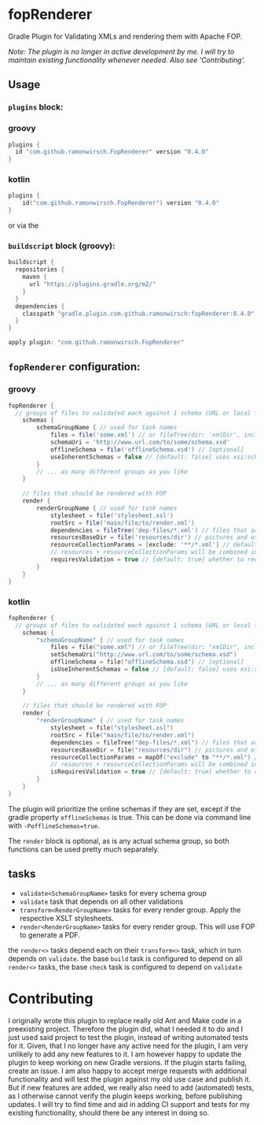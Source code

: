 # fopRenderer
Gradle Plugin for Validating XMLs and rendering them with Apache FOP.

*Note: The plugin is no longer in active development by me. I will try to maintain existing functionality whenever needed. Also see 'Contributing'.*

## Usage

### `plugins` block:

### groovy
```groovy
plugins {
  id "com.github.ramonwirsch.FopRenderer" version "0.4.0"
}
```
### kotlin
```kotlin
plugins {
    id("com.github.ramonwirsch.FopRenderer") version "0.4.0"
}
```
or via the

### `buildscript` block (groovy):
```groovy
buildscript {
  repositories {
    maven {
      url "https://plugins.gradle.org/m2/"
    }
  }
  dependencies {
    classpath "gradle.plugin.com.github.ramonwirsch:fopRenderer:0.4.0"
  }
}

apply plugin: "com.github.ramonwirsch.FopRenderer"
```

## `fopRenderer` configuration:
### groovy
```groovy
fopRenderer {
  // groups of files to validated each against 1 schema (URL or local file)
	schemas {
		schemaGroupName { // used for task names
			files = file('some.xml') // or fileTree(dir: 'xmlDir', include: '*.xml')
			schemaUri = 'http://www.url.com/to/some/schema.xsd'
			offlineSchema = file('offlineSchema.xsd') // [optional]
			useInherentSchemas = false // [default: false] uses xsi:schemaLocation tags or Doctype statements in the XML files for validation instead of forced schema
		}
		// ... as many different groups as you like
	}
	
	// files that should be rendered with FOP
	render {
		renderGroupName { // used for task names
			stylesheet = file('stylesheet.xsl')
			rootSrc = file('main/file/to/render.xml')
			dependencies = fileTree('dep-files/*.xml') // files that are monitored by transformTask. Defaults to siblings of rootSrc
			resourcesBaseDir = file('resources/dir') // pictures and other resources. Links will be interpreted relative to this
			resourceCollectionParams = [exclude: '**/*.xml'] // default: params for resource fileTree.
			// resources + resourceCollectionParams will be combined into a FileCollection that is monitored for changes by the renderTask
			requiresValidation = true // [default: true] whether to require passing of schema validation before attempting to transform/render
		}
	}
}
```
### kotlin
```kotlin
fopRenderer {
  // groups of files to validated each against 1 schema (URL or local file)
	schemas {
		"schemaGroupName" { // used for task names
			files = file("some.xml") // or fileTree(dir: "xmlDir", include: "*.xml")
			setSchemaUri("http://www.url.com/to/some/schema.xsd")
			offlineSchema = file("offlineSchema.xsd") // [optional]
			isUseInherentSchemas = false // [default: false] uses xsi:schemaLocation tags or Doctype statements in the XML files for validation instead of forced schema
		}
		// ... as many different groups as you like
	}
	
	// files that should be rendered with FOP
	render {
		"renderGroupName" { // used for task names
			stylesheet = file("stylesheet.xsl")
			rootSrc = file("main/file/to/render.xml")
			dependencies = fileTree("dep-files/*.xml") // files that are monitored by transformTask. Defaults to siblings of rootSrc
			resourcesBaseDir = file("resources/dir") // pictures and other resources. Links will be interpreted relative to this
			resourceCollectionParams = mapOf("exclude" to "**/*.xml") // default: params for resource fileTree.
			// resources + resourceCollectionParams will be combined into a FileCollection that is monitored for changes by the renderTask
			isRequiresValidation = true // [default: true] whether to require passing of schema validation before attempting to transform/render
		}
	}
}
```

The plugin will prioritize the online schemas if they are set, except if the gradle property `offlineSchemas` is true.
This can be done via command line with `-PofflineSchemas=true`.

The `render` block is optional, as is any actual schema group, so both functions can be used pretty much separately.

## tasks
* `validate<SchemaGroupName>` tasks for every schema group
* `validate` task that depends on all other validations
* `transform<RenderGroupName>` tasks for every render group. Apply the respective XSLT stylesheets.
* `render<RenderGroupName>` tasks for every render group. This will use FOP to generate a PDF.

the `render<>` tasks depend each on their `transform<>` task, which in turn depends on `validate`.
the base `build` task is configured to depend on all `render<>` tasks, the base `check` task is configured to depend on `validate`


# Contributing
I originally wrote this plugin to replace really old Ant and Make code in a preexisting project. Therefore the plugin did, what I needed it to do and I just used said project to test the plugin, instead of writing automated tests for it.
Given, that I no longer have any active need for the plugin, I am very unlikely to add any new features to it. I am however happy to update the plugin to keep working on new Gradle versions. If the plugin starts failing, create an issue.
I am also happy to accept merge requests with additional functionality and will test the plugin against my old use case and publish it.
But if new features are added, we really also need to add (automated) tests, as I otherwise cannot verify the plugin keeps working, before publishing updates. I will try to find time and aid in adding CI support and tests for my existing functionality, should there be any interest in doing so.
